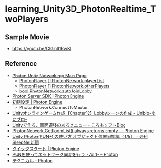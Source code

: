# learning_Unity3D_PhotonRealtime_TwoPlayers

## Sample Movie

- https://youtu.be/ClGmlI1RwKI

## Reference
- [Photon Unity Networking: Main Page](http://doc-api.photonengine.com/en/PUN/current/)
  - [PhotonPlayer [] PhotonNetwork.playerList](http://doc-api.photonengine.com/en/PUN/current/class_photon_network.html#a2dc5e6cba79f899d9952f804db35b2f3)
  - [PhotonPlayer [] PhotonNetwork.otherPlayers](http://doc-api.photonengine.com/en/PUN/current/class_photon_network.html#a894df24398c8cfe2d06e22ddc39576fa)
  - [bool PhotonNetwork.autoJoinLobby](http://doc-api.photonengine.com/en/PUN/current/class_photon_network.html#ad534d4da7222bd8a6d8423cbd238d7f4)
- [Photon Server SDK | Photon Engine](https://doc.photonengine.com/en-us/server/v3/sdks-and-api/sdk-photon-server)
- [初期設定 | Photon Engine](https://doc.photonengine.com/ja-jp/pun/current/getting-started/initial-setup#connect_manually)
  - PhotonNetwork.ConnectToMaster
- [Unityオンラインゲーム作成【Chapter12】Lobbyシーンの作成 - Uniblo-ゆにブロ-](http://uniblo.biz/unity/mmogame/lobbyscene)
- [Unityで作る、画面遷移のあるメニュー - ころもソフトBlog](http://chicchi0531.hatenablog.com/entry/2017/10/10/025409)
- [PhotonNetwork.GetRoomList() always returns empty — Photon Engine](https://forum.photonengine.com/discussion/11094/photonnetwork-getroomlist-always-returns-empty)
- [Unity Photon(PUN+) の使い方 オブジェクト位置同期編（4/5） - 週刊SleepNel新聞](http://sleepnel.hatenablog.com/entry/2016/06/09/120200)
- [クイックスタート | Photon Engine](https://doc.photonengine.com/ja-jp/realtime/current/getting-started/quick-start)
- [PUNを使ってネットワーク同期を行う -Vol.1- – Photon](https://support.photonengine.jp/hc/ja/articles/218960867-PUN%E3%82%92%E4%BD%BF%E3%81%A3%E3%81%A6%E3%83%8D%E3%83%83%E3%83%88%E3%83%AF%E3%83%BC%E3%82%AF%E5%90%8C%E6%9C%9F%E3%82%92%E8%A1%8C%E3%81%86-Vol-1-)
- [テクニカル – Photon](https://support.photonengine.jp/hc/ja/categories/201897318-%E3%83%86%E3%82%AF%E3%83%8B%E3%82%AB%E3%83%AB)

